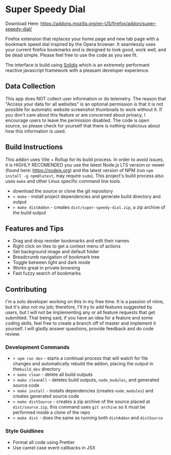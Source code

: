# Super Speedy Dial

Download Here: https://addons.mozilla.org/en-US/firefox/addon/super-speedy-dial/

Firefox extension that replaces your home page and new tab page with a bookmark speed dial inspired by the Opera browser. It seamlessly uses your current firefox bookmarks and is designed to look good, work well, and be dead simple. Please feel free to use the code as you see fit.

The interface is build using [Solidjs](https://www.solidjs.com) which is an extremely performant reactive javascript framework with a pleasant developer experience.

## Data Collection

This app does NOT collect user information or do telemetry. The reason that "Access your data for all websites" is an optional permission is that it is not possible for automatic website screenshot thumbnails to work without it. If you don't care about this feature or are concerned about privacy, I encourage users to leave the permission disabled. The code is open source, so please check for yourself that there is nothing malicious about how this information is used.

## Build Instructions

This addon uses Vite + Rollup for its build process. In order to avoid issues, it is HIGHLY RECOMENDED you use the latest Node.js LTS version or newer (found here: https://nodejs.org) and the latest version of NPM (run `npm install -g npm@latest`, may require `sudo`). This project's build process also uses `make` and other Linux specific command line tools.

- download the source or clone the git repository
- `> make` - install project dependencies and generate build directory and output
- `> make distAddon` - creates `dist/super-speedy-dial.zip`, a zip archive of the build output

## Features and Tips

- Drag and drop reorder bookmarks and edit their names
- Right click on tiles to get a context menu of actions
- Set background image and default folder
- Breadcrumb navigation of bookmark tree
- Toggle between light and dark mode
- Works great in private browsing
- Fast fuzzy search of bookmarks

## Contributing

I'm a solo developer working on this in my free time. It is a passion of mine, but it's also not my job; therefore, I'll try to add features suggested by users, but I will not be implementing any or all feature requests that get submitted. That being said, if you have an idea for a feature and some coding skills, feel free to create a branch off of master and implement it yourself. I will gladly answer questions, provide feedback and do code review.

### Development Commands

- `> npm run dev` - starts a continual process that will watch for file changes and automatically rebuild the addon, placing the output in the`build_dev` directory
- `> make clean` - delete all build outputs
- `> make cleanAll` - deletes build outputs, `node_modules`, and generated source code
- `> make install` - installs dependencies (creates `node_modules`) and creates generated source code
- `> make distSource` - creates a zip archive of the source placed at `dist/source.zip`, this command uses `git archive` so it must be performed inside a clone of the repo
- `> make dist` - does the same as running both `distAddon` and `distSource`

### Style Guidlines

- Format all code using Prettier
- Use camel case event callbacks in JSX
